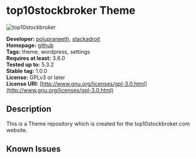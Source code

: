 # top10stockbroker Theme

![top10stockbroker]()

**Developer:**         [polupraneeth](https://github.com/polupraneeth), [stackadroit](https://github.com/stackadroit)  
**Homepage:**          [github](https://github.com/stackadroit/top10stockbroker/)  
**Tags:**              theme, wordpress, settings  
**Requires at least:** 3.8.0  
**Tested up to:**      5.3.2  
**Stable tag:**        1.0.0  
**License:**           GPLv3 or later  
**License URI:**       [http://www.gnu.org/licenses/gpl-3.0.html](http://www.gnu.org/licenses/gpl-3.0.html)  

## Description

This is a Theme repository which is created for the top10stockbroker.com website.

## Known Issues


